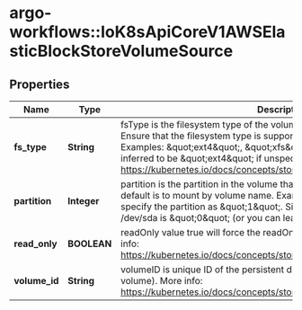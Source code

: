 # argo-workflows::IoK8sApiCoreV1AWSElasticBlockStoreVolumeSource

## Properties
Name | Type | Description | Notes
------------ | ------------- | ------------- | -------------
**fs_type** | **String** | fsType is the filesystem type of the volume that you want to mount. Tip: Ensure that the filesystem type is supported by the host operating system. Examples: \&quot;ext4\&quot;, \&quot;xfs\&quot;, \&quot;ntfs\&quot;. Implicitly inferred to be \&quot;ext4\&quot; if unspecified. More info: https://kubernetes.io/docs/concepts/storage/volumes#awselasticblockstore | [optional] 
**partition** | **Integer** | partition is the partition in the volume that you want to mount. If omitted, the default is to mount by volume name. Examples: For volume /dev/sda1, you specify the partition as \&quot;1\&quot;. Similarly, the volume partition for /dev/sda is \&quot;0\&quot; (or you can leave the property empty). | [optional] 
**read_only** | **BOOLEAN** | readOnly value true will force the readOnly setting in VolumeMounts. More info: https://kubernetes.io/docs/concepts/storage/volumes#awselasticblockstore | [optional] 
**volume_id** | **String** | volumeID is unique ID of the persistent disk resource in AWS (Amazon EBS volume). More info: https://kubernetes.io/docs/concepts/storage/volumes#awselasticblockstore | 


